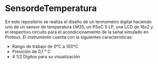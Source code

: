 # SensordeTemperatura
En este repositorio se realiza el diseño de un termometro digital haciendo uno de un sensor de temperatura LM35, un PSoC 5 LP, una LCD de 16x2 y el respectivo circuito para el acondicionamiento de la señal simulado en Proteus. 
El instrumento cuenta con la siguientes caracteristicas:
- Rango de trabajo de 0°C a 100°C 
- Presición de 0,1 ° C 
- 4 1/2 Digitos para su visualización

